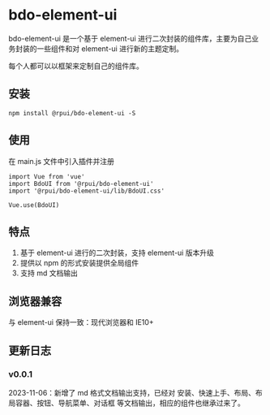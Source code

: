 # bdo-element-ui

bdo-element-ui 是一个基于 element-ui 进行二次封装的组件库，主要为自己业务封装的一些组件和对 element-ui 进行新的主题定制。

每个人都可以以框架来定制自己的组件库。

## 安装

```
npm install @rpui/bdo-element-ui -S
```

## 使用

在 main.js 文件中引入插件并注册

```
import Vue from 'vue'
import BdoUI from '@rpui/bdo-element-ui'
import '@rpui/bdo-element-ui/lib/BdoUI.css'

Vue.use(BdoUI)
```

## 特点

1. 基于 element-ui 进行的二次封装，支持 element-ui 版本升级
2. 提供以 npm 的形式安装提供全局组件
3. 支持 md 文档输出

## 浏览器兼容

与 element-ui 保持一致：现代浏览器和 IE10+

## 更新日志

### v0.0.1

2023-11-06：新增了 md 格式文档输出支持，已经对 安装、快速上手、布局、布局容器、按钮、导航菜单、对话框 等文档输出，相应的组件也继承过来了。

